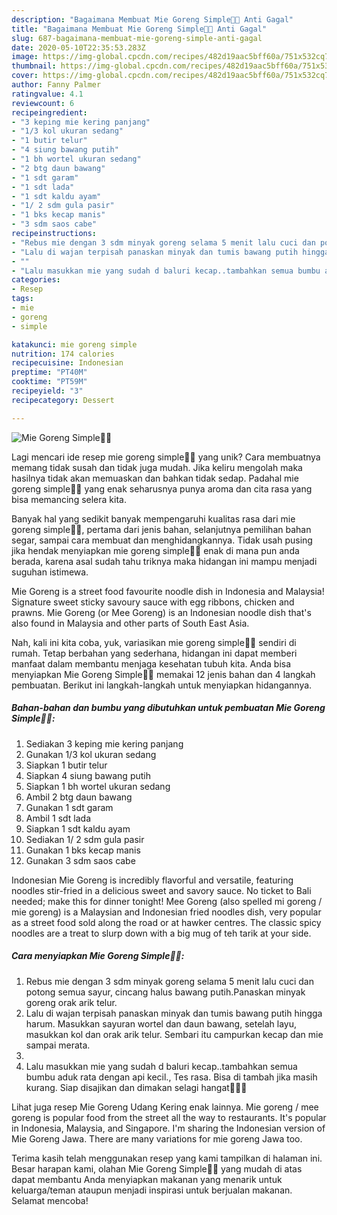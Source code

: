 ```yaml
---
description: "Bagaimana Membuat Mie Goreng Simple🍝🍜 Anti Gagal"
title: "Bagaimana Membuat Mie Goreng Simple🍝🍜 Anti Gagal"
slug: 687-bagaimana-membuat-mie-goreng-simple-anti-gagal
date: 2020-05-10T22:35:53.283Z
image: https://img-global.cpcdn.com/recipes/482d19aac5bff60a/751x532cq70/mie-goreng-simple🍝🍜-foto-resep-utama.jpg
thumbnail: https://img-global.cpcdn.com/recipes/482d19aac5bff60a/751x532cq70/mie-goreng-simple🍝🍜-foto-resep-utama.jpg
cover: https://img-global.cpcdn.com/recipes/482d19aac5bff60a/751x532cq70/mie-goreng-simple🍝🍜-foto-resep-utama.jpg
author: Fanny Palmer
ratingvalue: 4.1
reviewcount: 6
recipeingredient:
- "3 keping mie kering panjang"
- "1/3 kol ukuran sedang"
- "1 butir telur"
- "4 siung bawang putih"
- "1 bh wortel ukuran sedang"
- "2 btg daun bawang"
- "1 sdt garam"
- "1 sdt lada"
- "1 sdt kaldu ayam"
- "1/ 2 sdm gula pasir"
- "1 bks kecap manis"
- "3 sdm saos cabe"
recipeinstructions:
- "Rebus mie dengan 3 sdm minyak goreng selama 5 menit lalu cuci dan potong semua sayur, cincang halus bawang putih.Panaskan minyak goreng orak arik telur."
- "Lalu di wajan terpisah panaskan minyak dan tumis bawang putih hingga harum. Masukkan sayuran wortel dan daun bawang, setelah layu, masukkan kol dan orak arik telur. Sembari itu campurkan kecap dan mie sampai merata."
- ""
- "Lalu masukkan mie yang sudah d baluri kecap..tambahkan semua bumbu aduk rata dengan api kecil., Tes rasa. Bisa di tambah jika masih kurang. Siap disajikan dan dimakan selagi hangat🤗👩‍🍳"
categories:
- Resep
tags:
- mie
- goreng
- simple

katakunci: mie goreng simple 
nutrition: 174 calories
recipecuisine: Indonesian
preptime: "PT40M"
cooktime: "PT59M"
recipeyield: "3"
recipecategory: Dessert

---
```



![Mie Goreng Simple🍝🍜](https://img-global.cpcdn.com/recipes/482d19aac5bff60a/751x532cq70/mie-goreng-simple🍝🍜-foto-resep-utama.jpg)

Lagi mencari ide resep mie goreng simple🍝🍜 yang unik? Cara membuatnya memang tidak susah dan tidak juga mudah. Jika keliru mengolah maka hasilnya tidak akan memuaskan dan bahkan tidak sedap. Padahal mie goreng simple🍝🍜 yang enak seharusnya punya aroma dan cita rasa yang bisa memancing selera kita.

Banyak hal yang sedikit banyak mempengaruhi kualitas rasa dari mie goreng simple🍝🍜, pertama dari jenis bahan, selanjutnya pemilihan bahan segar, sampai cara membuat dan menghidangkannya. Tidak usah pusing jika hendak menyiapkan mie goreng simple🍝🍜 enak di mana pun anda berada, karena asal sudah tahu triknya maka hidangan ini mampu menjadi suguhan istimewa.

Mie Goreng is a street food favourite noodle dish in Indonesia and Malaysia! Signature sweet sticky savoury sauce with egg ribbons, chicken and prawns. Mie Goreng (or Mee Goreng) is an Indonesian noodle dish that&#39;s also found in Malaysia and other parts of South East Asia.


Nah, kali ini kita coba, yuk, variasikan mie goreng simple🍝🍜 sendiri di rumah. Tetap berbahan yang sederhana, hidangan ini dapat memberi manfaat dalam membantu menjaga kesehatan tubuh kita. Anda bisa menyiapkan Mie Goreng Simple🍝🍜 memakai 12 jenis bahan dan 4 langkah pembuatan. Berikut ini langkah-langkah untuk menyiapkan hidangannya.

<!--inarticleads1-->

##### Bahan-bahan dan bumbu yang dibutuhkan untuk pembuatan Mie Goreng Simple🍝🍜:

1. Sediakan 3 keping mie kering panjang
1. Gunakan 1/3 kol ukuran sedang
1. Siapkan 1 butir telur
1. Siapkan 4 siung bawang putih
1. Siapkan 1 bh wortel ukuran sedang
1. Ambil 2 btg daun bawang
1. Gunakan 1 sdt garam
1. Ambil 1 sdt lada
1. Siapkan 1 sdt kaldu ayam
1. Sediakan 1/ 2 sdm gula pasir
1. Gunakan 1 bks kecap manis
1. Gunakan 3 sdm saos cabe


Indonesian Mie Goreng is incredibly flavorful and versatile, featuring noodles stir-fried in a delicious sweet and savory sauce. No ticket to Bali needed; make this for dinner tonight! Mee Goreng (also spelled mi goreng / mie goreng) is a Malaysian and Indonesian fried noodles dish, very popular as a street food sold along the road or at hawker centres. The classic spicy noodles are a treat to slurp down with a big mug of teh tarik at your side. 

<!--inarticleads2-->

##### Cara menyiapkan Mie Goreng Simple🍝🍜:

1. Rebus mie dengan 3 sdm minyak goreng selama 5 menit lalu cuci dan potong semua sayur, cincang halus bawang putih.Panaskan minyak goreng orak arik telur.
1. Lalu di wajan terpisah panaskan minyak dan tumis bawang putih hingga harum. Masukkan sayuran wortel dan daun bawang, setelah layu, masukkan kol dan orak arik telur. Sembari itu campurkan kecap dan mie sampai merata.
1. 
1. Lalu masukkan mie yang sudah d baluri kecap..tambahkan semua bumbu aduk rata dengan api kecil., Tes rasa. Bisa di tambah jika masih kurang. Siap disajikan dan dimakan selagi hangat🤗👩‍🍳


Lihat juga resep Mie Goreng Udang Kering enak lainnya. Mie goreng / mee goreng is popular food from the street all the way to restaurants. It&#39;s popular in Indonesia, Malaysia, and Singapore. I&#39;m sharing the Indonesian version of Mie Goreng Jawa. There are many variations for mie goreng Jawa too. 

Terima kasih telah menggunakan resep yang kami tampilkan di halaman ini. Besar harapan kami, olahan Mie Goreng Simple🍝🍜 yang mudah di atas dapat membantu Anda menyiapkan makanan yang menarik untuk keluarga/teman ataupun menjadi inspirasi untuk berjualan makanan. Selamat mencoba!
